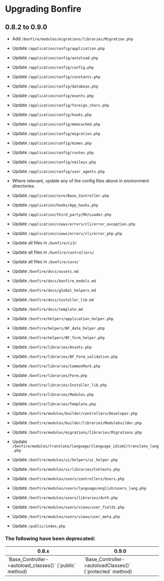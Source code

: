 # Upgrading Bonfire

## 0.8.2 to 0.9.0

* Add `/bonfire/modules/migrations/libraries/Migration.php`

* Update `/application/config/application.php`
* Update `/application/config/autoload.php`
* Update `/application/config/config.php`
* Update `/application/config/constants.php`
* Update `/application/config/database.php`
* Update `/application/config/events.php`
* Update `/application/config/foreign_chars.php`
* Update `/application/config/hooks.php`
* Update `/application/config/memcached.php`
* Update `/application/config/migration.php`
* Update `/application/config/mimes.php`
* Update `/application/config/routes.php`
* Update `/application/config/smileys.php`
* Update `/application/config/user_agents.php`
* Where relevant, update any of the config files above in environment directories.

* Update `/application/core/Base_Controller.php`
* Update `/application/hooks/App_hooks.php`
* Update `/application/third_party/MX/Loader.php`
* Update `/application/views/errors/cli/error_exception.php`
* Update `/application/views/errors/cli/error_php.php`

* Update all files in `/bonfire/ci3/`
* Update all files in `/bonfire/controllers/`
* Update all files in `/bonfire/core/`

* Update `/bonfire/docs/assets.md`
* Update `/bonfire/docs/bonfire_models.md`
* Update `/bonfire/docs/global_helpers.md`
* Update `/bonfire/docs/installer_lib.md`
* Update `/bonfire/docs/template.md`
* Update `/bonfire/helpers/application_helper.php`
* Update `/bonfire/helpers/BF_date_helper.php`
* Update `/bonfire/helpers/BF_form_helper.php`
* Update `/bonfire/libraries/Assets.php`
* Update `/bonfire/libraries/BF_Form_validation.php`
* Update `/bonfire/libraries/CommonMark.php`
* Update `/bonfire/libraries/Form.php`
* Update `/bonfire/libraries/Installer_lib.php`
* Update `/bonfire/libraries/Modules.php`
* Update `/bonfire/libraries/Template.php`
* Update `/bonfire/modules/builder/controllers/Developer.php`
* Update `/bonfire/modules/builder/libraries/Modulebuilder.php`
* Update `/bonfire/modules/migrations/libraries/Migrations.php`
* Update `/bonfire/modules/translate/language/{language_idiom}/translate_lang.php`
* Update `/bonfire/modules/ui/helpers/ui_helper.php`
* Update `/bonfire/modules/ui/libraries/Contexts.php`
* Update `/bonfire/modules/users/controllers/Users.php`
* Update `/bonfire/modules/users/language/english/users_lang.php`
* Update `/bonfire/modules/users/libraries/Auth.php`
* Update `/bonfire/modules/users/views/user_fields.php`
* Update `/bonfire/modules/users/views/user_meta.php`

* Update `/public/index.php`

### The following have been deprecated:
<table>
    <thead>
        <tr>
            <th>0.8.x</th>
            <th>0.9.0</th>
        </tr>
    </thead>
    <tbody>
        <tr>
            <td>`Base_Controller->autoload_classes()` (`public` method)</td>
            <td>`Base_Controller->autoloadClasses()` (`protected` method)</td>
        </tr>
    </tbody>
</table>